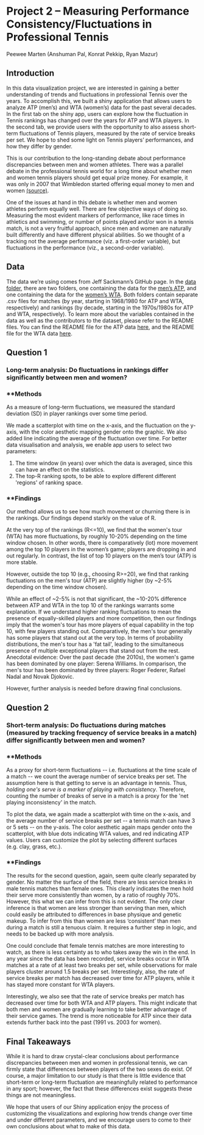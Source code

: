 Project 2 – Measuring Performance Consistency/Fluctuations in Professional Tennis
================
Peewee Marten (Anshuman Pal, Konrat Pekkip, Ryan Mazur)

## Introduction

In this data visualization project, we are interested in gaining a
better understanding of trends and fluctuations in professional Tennis
over the years. To accomplish this, we built a shiny application that
allows users to analyze ATP (men’s) and WTA (women’s) data for the past
several decades. In the first tab on the shiny app, users can explore
how the fluctuation in Tennis rankings has changed over the years for
ATP and WTA players. In the second tab, we provide users with the
opportunity to also assess short-term fluctuations of Tennis players,
measured by the rate of service breaks per set. We hope to shed some
light on Tennis players’ performances, and how they differ by gender.

This is our contribution to the long-standing debate about performance
discrepancies between men and women athletes. There was a parallel
debate in the professional tennis world for a long time about whether
men and women tennis players should get equal prize money. For example,
it was only in 2007 that Wimbledon started offering equal money to men
and women
[(source)](https://www.espn.com/tennis/story/_/id/24599816/us-open-follow-money-how-pay-gap-grand-slam-tennis-closed).

One of the issues at hand in this debate is whether men and women
athletes perform equally well. There are few objective ways of doing so.
Measuring the most evident markers of performance, like race times in
athletics and swimming, or number of points played and/or won in a
tennis match, is not a very fruitful approach, since men and women are
naturally built differently and have different physical abilities. So we
thought of a tracking not the average performance (viz. a first-order
variable), but fluctuations in the performance (viz., a second-order
variable).

## Data

The data we’re using comes from Jeff Sackmann’s GitHub page. In the
[data folder](../data), there are two folders, one containing the data
for the [men’s ATP](../data/atp), and one containing the data for the
[women’s WTA](data/wta). Both folders contain separate .csv files for
matches (by year, starting in 1968/1980 for ATP and WTA, respectively)
and rankings (by decade, starting in the 1970s/1980s for ATP and WTA,
respectively). To learn more about the variables contained in the data
as well as the contributors to the dataset, please refer to the README
files. You can find the README file for the ATP data
[here](../data/atp/README.md), and the README file for the WTA data
[here](../data/wta/README.md).

## Question 1

### Long-term analysis: Do fluctuations in rankings differ significantly between men and women?

### **Methods
As a measure of long-term fluctuations, we measured the standard deviation (SD) in player rankings over some time period.

We made a scatterplot with time on the x-axis, and the
fluctuation on the y-axis, with the color aesthetic mapping gender onto
the graphic. We also added line indicating the average of the
fluctuation over time. For better data visualisation and analysis, we enable app users to select two parameters: 
1. The time window (in years) over which the data is averaged, since this can have an effect on the statistics.
2. The top-R ranking spots, to be able to explore different different 'regions' of ranking space.

### **Findings
Our method allows us to see how much movement or churning there is in the rankings. Our findings depend starkly on the value of R.

At the very top of the rankings (R<=10), we find that the women's tour (WTA) has more fluctuations, by roughly 10-20% depending on the time window chosen. 
In other words, there is comparatively (lot) more movement among the top 10 players in the women’s game; players are dropping in and out regularly.
In contrast, the list of top 10 players on the men’s tour (ATP) is more stable.  

However, outside the top 10 (e.g., choosing R>=20), we find that ranking fluctuations on the men's tour (ATP) are slightly higher 
(by ~2-5% depending on the time window chosen).  

While an effect of ~2-5% is not that significant, the ~10-20% difference between ATP and WTA in the top 10 of the rankings warrants some explanation. 
If we understand higher ranking fluctuations to mean the presence of equally-skilled players and more competition, then our findings imply
that the women's tour has more players of equal capability in the top 10, with few players standing out. Comparatively, the men's tour 
generally has some players that stand out at the very top. In terms of probability distributions, the men's tour has a 'fat tail', 
leading to the simultaneous presence of multiple exceptional players that stand out from the rest. Anecdotal evidence: Over the past decade (the 2010s), 
the women's game has been dominated by one player: Serena Williams. In comparison, the men's tour has been dominated by
three players: Roger Federer, Rafael Nadal and Novak Djokovic.  

However, further analysis is needed before drawing final conclusions.

## Question 2
### Short-term analysis: Do fluctuations during matches (measured by tracking frequency of service breaks in a match) differ significantly between men and women?

### **Methods  

As a proxy for short-term fluctuations -- i.e. fluctuations at the time scale of a match -- we count the average number of service breaks per set. 
The assumption here is that getting to serve is an advantage in tennis. Thus, *holding one's serve is a marker of playing with consistency*.
Therefore, counting the number of breaks of serve in a match is a proxy for the 'net playing inconsistency' in the match.

To plot the data, we again made a scatterplot with time on the x-axis, and the average number
of service breaks per set -- a tennis match can have 3 or 5 sets -- on the y-axis. The color aesthetic again
maps gender onto the scatterplot, with blue dots indicating WTA values,
and red indicating ATP values. Users can customize the plot by selecting
different surfaces (e.g. clay, grass, etc.).

### **Findings

The results for the second question, again, seem quite clearly separated
by gender. No matter the surface of the field, there are less service
breaks in male tennis matches than female ones. This clearly indicates
the men hold their serve more consistently than women, by a ratio of
roughly 70%. However, this what we can infer from this is not evident.
The only clear inference is that women are less stronger than serving
than men, which could easily be attributed to differences in base
physique and genetic makeup. To infer from this than women are less
‘consistent’ than men during a match is still a tenuous claim. It
requires a further step in logic, and needs to be backed up with more
analysis.

One could conclude that female tennis matches are more interesting to
watch, as there is less certainty as to who takes away the win in the
end. In any year since the data has been recorded, service breaks occur
in WTA matches at a rate of at least two breaks per set, while
observations for male players cluster around 1.5 breaks per set.
Interestingly, also, the rate of service breaks per match has decreased
over time for ATP players, while it has stayed more constant for WTA
players.

Interestingly, we also see that the rate of service breaks per match has
decreased over time for both WTA and ATP players. This might indicate
that both men and women are gradually learning to take better advantage
of their service games. The trend is more noticeable for ATP since their
data extends further back into the past (1991 vs. 2003 for women).

## Final Takeaways

While it is hard to draw crystal-clear conclusions about performance
discrepancies betweeen men and women in professional tennis, we can
firmly state that differences between players of the two sexes do exist.
Of course, a major limitation to our study is that there is little
evidence that short-term or long-term fluctuation are meaningfully
related to performance in any sport; however, the fact that these
differences exist suggests these things are not meaningless. 

We hope that users of our Shiny application enjoy the process of customizing the
visualizations and exploring how trends change over time and under
different parameters, and we encourage users to come to their own
conclusions about what to make of this data.
